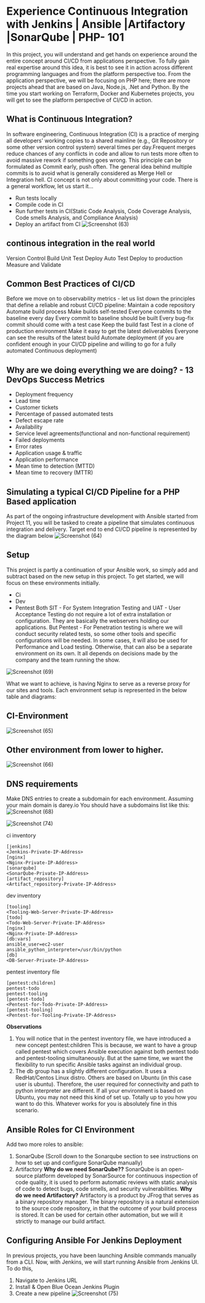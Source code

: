 # Experience Continuous Integration with Jenkins | Ansible |Artifactory |SonarQube | PHP- 101
In this project, you will understand and get hands on experience around the entire concept around CI/CD from applications perspective. To fully gain real expertise around this idea, it is best to see it in action across different programming languages and from the platform perspective too. From the application perspective, we will be focusing on PHP here; there are more projects ahead that are based on Java, Node.js, .Net and Python. By the time you start working on Terraform, Docker and Kubernetes projects, you will get to see the platform perspective of CI/CD in action.
## What is Continuous Integration?
In software engineering, Continuous Integration (CI) is a practice of merging all developers' working copies to a shared mainline (e.g., Git Repository or some other version control system) several times per day.Frequent merges reduce chances of any conflicts in code and allow to run tests more often to avoid massive rework if something goes wrong. This principle can be formulated as Commit early, push often.
The general idea behind multiple commits is to avoid what is generally considered as Merge Hell or Integration hell. 
CI concept is not only about committing your code. There is a general workflow, let us start it...
 - Run tests locally
 - Compile code in CI
 - Run further tests in CI(Static Code Analysis, Code Coverage Analysis, Code smells Analysis, and Compliance Analysis)
 - Deploy an artifact from CI
   ![Screenshot (63)](https://github.com/user-attachments/assets/046d9fb8-ac30-4103-b02f-944b93097e80)
## continous integration in the real world
Version Control
Build
Unit Test
Deploy
Auto Test
Deploy to production
Measure and Validate
## Common Best Practices of CI/CD
Before we move on to observability metrics - let us list down the principles that define a reliable and robust CI/CD pipeline:
Maintain a code repository
Automate build process
Make builds self-tested
Everyone commits to the baseline every day
Every commit to baseline should be built
Every bug-fix commit should come with a test case
Keep the build fast
Test in a clone of production environment
Make it easy to get the latest deliverables
Everyone can see the results of the latest build
Automate deployment (if you are confident enough in your CI/CD pipeline and willing to go for a fully automated Continuous deployment)
## Why are we doing everything we are doing? - 13 DevOps Success Metrics
 - Deployment frequency
 - Lead time
 - Customer tickets
 - Percentage of passed automated tests
 - Defect escape rate
 - Availability
 - Service level agreements(functional and non-functional requirement)
 - Failed deployments
 - Error rates
 - Application usage & traffic
 - Application performance
 - Mean time to detection (MTTD)
 - Mean time to recovery (MTTR)
## Simulating a typical CI/CD Pipeline for a PHP Based application
As part of the ongoing infrastructure development with Ansible started from Project 11, you will be tasked to create a pipeline that simulates continuous integration and delivery. Target end to end CI/CD pipeline is
represented by the diagram below
![Screenshot (64)](https://github.com/user-attachments/assets/b94b5fb2-2063-4a18-a3e2-916f1112a194)

## Setup
This project is partly a continuation of your Ansible work, so simply add and subtract based on the new setup in this project.
To get started, we will focus on these environments initially.
 - Ci
 - Dev
 - Pentest
Both SIT - For System Integration Testing and UAT - User Acceptance Testing do not require a lot of extra installation or configuration. They are basically the webservers holding our applications. But Pentest - For Penetration testing is where we will conduct security related tests, so some other tools and specific configurations will be needed. In some cases, it will also be used for Performance and Load testing. Otherwise, that can also be a separate environment on its own. It all depends on decisions made by the company and the team running the show.

![Screenshot (69)](https://github.com/user-attachments/assets/92c0139a-0d4a-4f66-8c9c-7ff9b4484fc1)

What we want to achieve, is having Nginx to serve as a reverse proxy for our sites and tools. Each environment setup is represented in the below table and diagrams:
## CI-Environment
![Screenshot (65)](https://github.com/user-attachments/assets/3e42591f-f655-4272-8289-b1ed32ac0866)

## Other environment from lower to higher.
![Screenshot (66)](https://github.com/user-attachments/assets/52c7b576-0375-486e-87de-244291695472)

## DNS requirements
Make DNS entries to create a subdomain for each environment. Assuming your main domain is darey.io
You should have a subdomains list like this:
![Screenshot (68)](https://github.com/user-attachments/assets/f4d3b14c-0992-400d-a283-cf5eed57fc03)

![Screenshot (74)](https://github.com/user-attachments/assets/30bac76c-5c9d-4304-9c48-b934bc1badc2)

ci inventory
```
[jenkins]
<Jenkins-Private-IP-Address>
[nginx]
<Nginx-Private-IP-Address>
[sonarqube]
<SonarQube-Private-IP-Address>
[artifact_repository]
<Artifact_repository-Private-IP-Address>
```

dev inventory
```
[tooling]
<Tooling-Web-Server-Private-IP-Address>
[todo]
<Todo-Web-Server-Private-IP-Address>
[nginx]
<Nginx-Private-IP-Address>
[db:vars]
ansible_user=ec2-user
ansible_python_interpreter=/usr/bin/python
[db]
<DB-Server-Private-IP-Address>
```
pentest inventory file
```
[pentest:children]
pentest-todo
pentest-tooling
[pentest-todo]
<Pentest-for-Todo-Private-IP-Address>
[pentest-tooling]
<Pentest-for-Tooling-Private-IP-Address>
```
**Observations**
1. You will notice that in the pentest inventory file, we have introduced a new concept pentest:children This is because, we want to have a group called pentest which covers Ansible execution against both pentest todo and pentest-tooling simultaneously. But at the same time, we want the flexibility to run specific Ansible tasks against an individual group.
2. The db group has a slightly different configuration. It uses a RedHat/Centos Linux distro. Others are based on Ubuntu (in this case user is ubuntu). Therefore, the user required for connectivity and path to python interpreter are different. If all your environment is based on Ubuntu, you may not need this kind of set up. Totally up to you how you want to do this. Whatever works for you is absolutely fine in this scenario.

## Ansible Roles for CI Environment
Add two more roles to ansible:
1. SonarQube (Scroll down to the Sonarqube section to see instructions on how to set up and configure SonarQube manually)
2. Artifactory
**Why do we need SonarQube??**
SonarQube is an open-source platform developed by SonarSource for continuous inspection of code quality, it is used to perform automatic reviews with static analysis of code to detect bugs, code smells, and security vulnerabilities.
**Why do we need Artifactory?**
Artifactory is a product by JFrog that serves as a binary repository manager. The binary repository is a natural extension to the source code repository, in that the outcome of your build process is stored. It can be
used for certain other automation, but we will it strictly to manage our build artifact.

## Configuring Ansible For Jenkins Deployment
In previous projects, you have been launching Ansible commands manually from a CLI. Now, with Jenkins, we will start running Ansible from Jenkins UI. To do this,
1. Navigate to Jenkins URL
2. Install & Open Blue Ocean Jenkins Plugin
3. Create a new pipeline
![Screenshot (75)](https://github.com/user-attachments/assets/150b7b29-4df4-42f5-a96d-25735f3fc0ae)




